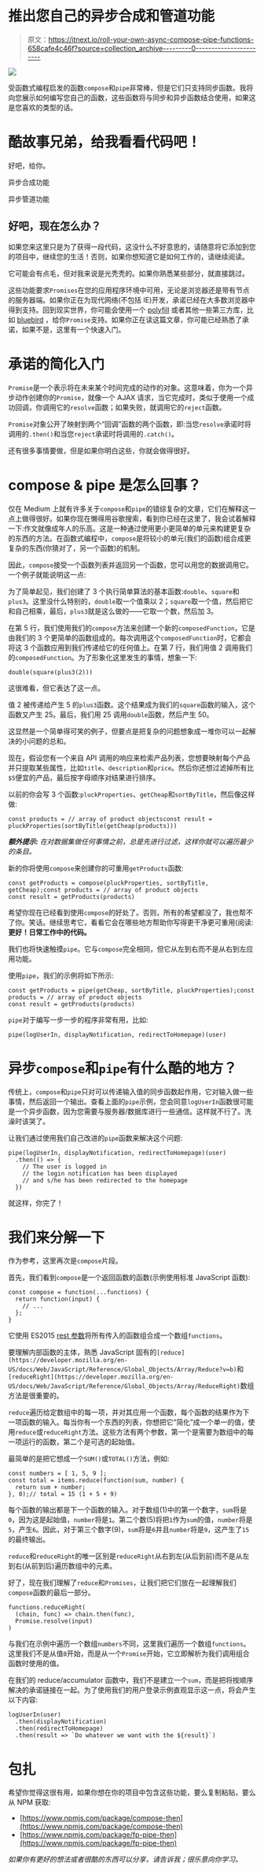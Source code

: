 # 推出您自己的异步合成和管道功能

> 原文：<https://itnext.io/roll-your-own-async-compose-pipe-functions-658cafe4c46f?source=collection_archive---------0----------------------->

![](img/f9b0fa0a6ca228f32001ad707e6b1fdc.png)

受函数式编程启发的函数`compose`和`pipe`非常棒，但是它们只支持同步函数。我将向您展示如何编写您自己的函数，这些函数将与同步和异步函数结合使用，如果这是您喜欢的类型的话。

# 酷故事兄弟，给我看看代码吧！

好吧，给你。

异步合成功能

异步管道功能

## 好吧，现在怎么办？

如果您来这里只是为了获得一段代码，这没什么不好意思的，请随意将它添加到您的项目中，继续您的生活！否则，如果你想知道它是如何工作的，请继续阅读。

它可能会有点毛，但对我来说是光秃秃的。如果你熟悉某些部分，就直接跳过。

这些功能要求`Promises`在您的应用程序环境中可用，无论是浏览器还是带有节点的服务器端。如果你正在为现代网络(不包括 IE)开发，承诺已经在大多数浏览器中得到支持。回到现实世界，你可能会使用一个 [polyfill](https://github.com/stefanpenner/es6-promise) 或者其他一些第三方库，比如 [bluebird](https://www.npmjs.com/package/bluebird) ，给你`Promise`支持。如果你正在读这篇文章，你可能已经熟悉了承诺，如果不是，这里有一个快速入门。

# 承诺的简化入门

`Promise`是一个表示将在未来某个时间完成的动作的对象。这意味着，你为一个异步动作创建你的`Promise`，就像一个 AJAX 请求，当它完成时，类似于使用一个成功回调，你调用它的`resolve`函数；如果失败，就调用它的`reject`函数。

`Promise`对象公开了映射到两个“回调”函数的两个函数，即:当您`resolve`承诺时将调用的`.then()`和当您`reject`承诺时将调用的`.catch()`。

还有很多事情要做，但是如果你明白这些，你就会做得很好。

# compose & pipe 是怎么回事？

仅在 Medium 上就有许多关于`compose`和`pipe`的错综复杂的文章，它们在解释这一点上做得很好。如果你现在懒得用谷歌搜索，看到你已经在这里了，我会试着解释一下:作文就像成年人的乐高。这是一种通过使用更小更简单的单元来构建更复杂的东西的方法。在函数式编程中，`compose`是将较小的单元(我们的函数)组合成更复杂的东西(你猜对了，另一个函数)的机制。

因此，`compose`接受一个函数列表并返回另一个函数，您可以用您的数据调用它。一个例子就能说明这一点:

为了简单起见，我们创建了 3 个执行简单算法的基本函数:`double`、`square`和`plus3`。这里没什么特别的，`double`取一个值乘以 2；`square`取一个值，然后把它和自己相乘，最后，`plus3`就是这么做的——它取一个数，然后加 3。

在第 5 行，我们使用我们的`compose`方法来创建一个新的`composedFunction`，它是由我们的 3 个更简单的函数组成的。每次调用这个`composedFunction`时，它都会将这 3 个函数应用到我们传递给它的任何值上。在第 7 行，我们用值 2 调用我们的`composedFunction`。为了形象化这里发生的事情，想象一下:

```
double(square(plus3(2)))
```

这很难看，但它表达了这一点。

值 2 被传递给产生 5 的`plus3`函数。这个结果成为我们的`square`函数的输入，这个函数又产生 25。最后，我们用 25 调用`double`函数，然后产生 50。

这显然是一个简单得可笑的例子，但要点是把复杂的问题想象成一堆你可以一起解决的小问题的总和。

现在，假设您有一个来自 API 调用的响应来检索产品列表，您想要映射每个产品并只提取某些属性，比如`title`、`description`和`price`。然后你还想过滤掉所有比`$5`便宜的产品，最后按字母顺序对结果进行排序。

以前的你会写 3 个函数:`pluckProperties`、`getCheap`和`sortByTitle`，然后像这样做:

```
const products = // array of product objectsconst result = pluckProperties(sortByTitle(getCheap(products)))
```

***额外提示:*** *在对数据集做任何事情之前，总是先进行过滤，这样你就可以遍历最少的条目。*

新的你将使用`compose`来创建你的可重用`getProducts`函数:

```
const getProducts = compose(pluckProperties, sortByTitle, getCheap);const products = // array of product objects
const result = getProducts(products)
```

希望你现在已经看到使用`compose`的好处了。否则，所有的希望都没了，我也帮不了你。笑话。继续思考它，看看它会在哪些地方帮助你写得更干净更可重用(阅读:**更好！日常工作中的代码。**

我们也将快速触摸`pipe`。它与`compose`完全相同，但它从左到右而不是从右到左应用功能。

使用`pipe`，我们的示例将如下所示:

```
const getProducts = pipe(getCheap, sortByTitle, pluckProperties);const products = // array of product objects
const result = getProducts(products)
```

`pipe`对于编写一步一步的程序非常有用，比如:

```
pipe(logUserIn, displayNotification, redirectToHomepage)(user)
```

# 异步`compose`和`pipe`有什么酷的地方？

传统上，`compose`和`pipe`只对可以传递输入值的同步函数起作用，它对输入做一些事情，然后返回一个输出。查看上面的`pipe`示例，您会同意`logUserIn`函数很可能是一个异步函数，因为您需要与服务器/数据库进行一些通信。这样就不行了。洗澡时该哭了。

让我们通过使用我们自己改进的`pipe`函数来解决这个问题:

```
pipe(logUserIn, displayNotification, redirectToHomepage)(user)
  .then(() => {
    // The user is logged in
    // the login notification has been displayed
    // and s/he has been redirected to the homepage
  })
```

就这样，你完了！

# 我们来分解一下

作为参考，这里再次是`compose`片段。

首先，我们看到`compose`是一个返回函数的函数(示例使用标准 JavaScript 函数):

```
const compose = function(...functions) {
  return function(input) {
    // ...
  };
}
```

它使用 ES2015 [rest 参数](https://developer.mozilla.org/en-US/docs/Web/JavaScript/Reference/Functions/rest_parameters)将所有传入的函数组合成一个数组`functions`。

要理解内部函数的主体，熟悉 JavaScript 固有的`[reduce](https://developer.mozilla.org/en-US/docs/Web/JavaScript/Reference/Global_Objects/Array/Reduce?v=b)`和`[reduceRight](https://developer.mozilla.org/en-US/docs/Web/JavaScript/Reference/Global_Objects/Array/ReduceRight)`数组方法是很重要的。

`reduce`遍历给定数组中的每一项，并对其应用一个函数，每个函数的结果作为下一项函数的输入。每当你有一个东西的列表，你想把它“简化”成一个单一的值，使用`reduce`或`reduceRight`方法。这些方法有两个参数，第一个是需要为数组中的每一项运行的函数，第二个是可选的起始值。

最简单的是把它想成一个`SUM()`或`TOTAL()`方法，例如:

```
const numbers = [ 1, 5, 9 ];
const total = items.reduce(function(sum, number) {
  return sum + number;
}, 0);// total = 15 (1 + 5 + 9)
```

每个函数的输出都是下一个函数的输入。对于数组(1)中的第一个数字，`sum`将是`0`，因为这是起始值，`number`将是`1`。第二个数(5)将把`1`作为`sum`的值，`number`将是`5`，产生`6`。因此，对于第三个数字(9)，`sum`将是`6`并且`number`将是`9`，这产生了`15`的最终输出。

`reduce`和`reduceRight`的唯一区别是`reduceRight`从右到左(从后到前)而不是从左到右(从前到后)遍历数组中的元素。

好了，现在我们理解了`reduce`和`Promises`，让我们把它们放在一起理解我们`compose`函数的最后一部分。

```
functions.reduceRight(
  (chain, func) => chain.then(func),
  Promise.resolve(input)
)
```

与我们在示例中遍历一个数组`numbers`不同，这里我们遍历一个数组`functions`。这里我们不是从值`0`开始，而是从一个`Promise`开始，它立即解析为我们调用组合函数时使用的值。

在我们的 reduce/accumulator 函数中，我们不是建立一个`sum`，而是把将按顺序解决的承诺链接在一起。为了使用我们的用户登录示例直观显示这一点，将会产生以下内容:

```
logUserIn(user)
  .then(displayNotification)
  .then(redirectToHomepage)
  .then(result => `Do whatever we want with the ${result}`)
```

# 包扎

希望你觉得这很有用，如果你想在你的项目中包含这些功能，要么复制粘贴，要么从 NPM 获取:

*   [https://www.npmjs.com/package/compose-then](https://www.npmjs.com/package/compose-then)
*   [https://www.npmjs.com/package/fp-pipe-then](https://www.npmjs.com/package/fp-pipe-then)

*如果你有更好的想法或者很酷的东西可以分享，请告诉我；很乐意向你学习。*